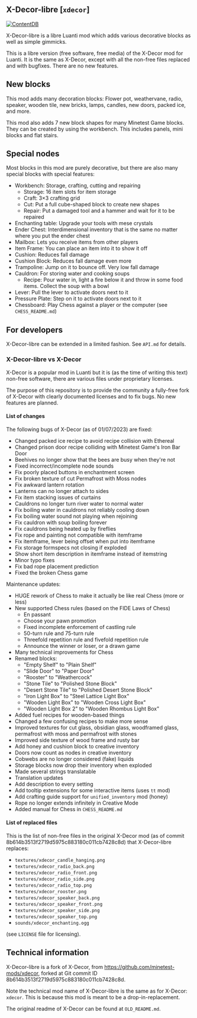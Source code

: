 ## X-Decor-libre [`xdecor`] ##

[![ContentDB](https://content.luanti.org/packages/Wuzzy/xdecor/shields/downloads/)](https://content.luanti.org/packages/Wuzzy/xdecor/)

X-Decor-libre is a libre Luanti mod which adds various decorative blocks
as well as simple gimmicks.

This is a libre version (free software, free media) of the X-Decor mod for Luanti.
It is the same as X-Decor, except with all the non-free files replaced and with
bugfixes. There are no new features.

## New blocks

This mod adds many decoration blocks: Flower pot, weathervane, radio, speaker,
wooden tile, new bricks, lamps, candles, new doors, packed ice, and more.

This mod also adds 7 new block shapes for many Minetest Game blocks. They can
be created by using the workbench. This includes panels, mini blocks and flat
stairs.

## Special nodes

Most blocks in this mod are purely decorative, but there are also many special
blocks with special features:

* Workbench: Storage, crafting, cutting and repairing
    * Storage: 16 item slots for item storage
    * Craft: 3×3 crafting grid
    * Cut: Put a full cube-shaped block to create new shapes
    * Repair: Put a damaged tool and a hammer and wait for it to be repaired
* Enchanting table: Upgrade your tools with mese crystals
* Ender Chest: Interdimensional inventory that is the same no matter
               where you put the ender chest
* Mailbox: Lets you receive items from other players
* Item Frame: You can place an item into it to show it off
* Cushion: Reduces fall damage
* Cushion Block: Reduces fall damage even more
* Trampoline: Jump on it to bounce off. Very low fall damage
* Cauldron: For storing water and cooking soups
    * Recipe: Pour water in, light a fire below it and throw
      in some food items. Collect the soup with a bowl
* Lever: Pull the lever to activate doors next to it
* Pressure Plate: Step on it to activate doors next to it
* Chessboard: Play Chess against a player or the computer (see `CHESS_README.md`)

## For developers

X-Decor-libre can be extended in a limited fashion. See `API.md` for details.

### X-Decor-libre vs X-Decor

X-Decor is a popular mod in Luanti but it is (as the time of writing this text)
non-free software, there are various files under proprietary licenses.

The purpose of this repository is to provide the community a fully-free fork of
X-Decor with clearly documented licenses and to fix bugs. No new features are
planned.

#### List of changes
The following bugs of X-Decor (as of 01/07/2023) are fixed:

* Changed packed ice recipe to avoid recipe collision with Ethereal
* Changed prison door recipe colliding with Minetest Game's Iron Bar Door
* Beehives no longer show that the bees are busy when they're not
* Fixed incorrect/incomplete node sounds
* Fix poorly placed buttons in enchantment screen
* Fix broken texture of cut Permafrost with Moss nodes
* Fix awkward lantern rotation
* Lanterns can no longer attach to sides
* Fix item stacking issues of curtains
* Cauldrons no longer turn river water to normal water
* Fix boiling water in cauldrons not reliably cooling down
* Fix boiling water sound not playing when rejoining
* Fix cauldron with soup boiling forever
* Fix cauldrons being heated up by fireflies
* Fix rope and painting not compatible with itemframe
* Fix itemframe, lever being offset when put into itemframe
* Fix storage formspecs not closing if exploded
* Show short item description in itemframe instead of itemstring
* Minor typo fixes
* Fix bad rope placement prediction
* Fixed the broken Chess game

Maintenance updates:
* HUGE rework of Chess to make it actually be like real Chess (more or less)
* New supported Chess rules (based on the FIDE Laws of Chess)
    * En passant
    * Choose your pawn promotion
    * Fixed incomplete enforcement of castling rule
    * 50-turn rule and 75-turn rule
    * Threefold repetition rule and fivefold repetition rule
    * Announce the winner or loser, or a drawn game
* Many technical improvements for Chess
* Renamed blocks:
    * "Empty Shelf" to "Plain Shelf"
    * "Slide Door" to "Paper Door"
    * "Rooster" to "Weathercock"
    * "Stone Tile" to "Polished Stone Block"
    * "Desert Stone Tile" to "Polished Desert Stone Block"
    * "Iron Light Box" to "Steel Lattice Light Box"
    * "Wooden Light Box" to "Wooden Cross Light Box"
    * "Wooden Light Box 2" to "Wooden Rhombus Light Box"
* Added fuel recipes for wooden-based things
* Changed a few confusing recipes to make more sense
* Improved textures for cut glass, obsidian glass, woodframed glass,
  permafrost with moss and permafrost with stones
* Improved side texture of wood frame and rusty bar
* Add honey and cushion block to creative inventory
* Doors now count as nodes in creative inventory
* Cobwebs are no longer considered (fake) liquids
* Storage blocks now drop their inventory when exploded
* Made several strings translatable
* Translation updates
* Add description to every setting
* Add tooltip extensions for some interactive items (uses `tt` mod)
* Add crafting guide support for `unified_inventory` mod (honey)
* Rope no longer extends infinitely in Creative Mode
* Added manual for Chess in `CHESS_README.md`

#### List of replaced files

This is the list of non-free files in the original X-Decor mod
(as of commit 8b614b3513f2719d5975c883180c011cb7428c8d)
that X-Decor-libre replaces:

* `textures/xdecor_candle_hanging.png`
* `textures/xdecor_radio_back.png`
* `textures/xdecor_radio_front.png`
* `textures/xdecor_radio_side.png`
* `textures/xdecor_radio_top.png`
* `textures/xdecor_rooster.png`
* `textures/xdecor_speaker_back.png`
* `textures/xdecor_speaker_front.png`
* `textures/xdecor_speaker_side.png`
* `textures/xdecor_speaker_top.png`
* `sounds/xdecor_enchanting.ogg`

(see `LICENSE` file for licensing).

## Technical information
X-Decor-libre is a fork of X-Decor, from <https://github.com/minetest-mods/xdecor>,
forked at Git commit ID 8b614b3513f2719d5975c883180c011cb7428c8d.

Note the technical mod name of X-Decor-libre is the same as for X-Decor: `xdecor`.
This is because this mod is meant to be a drop-in-replacement.

The original readme of X-Decor can be found at `OLD_README.md`.

